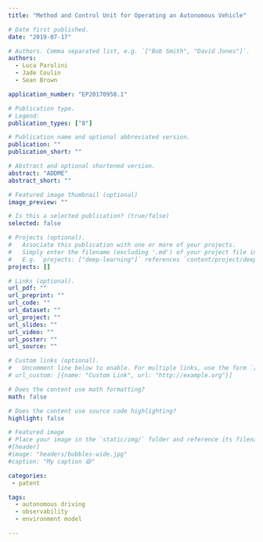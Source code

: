 ```yaml
---
title: "Method and Control Unit for Operating an Autonomous Vehicle"

# Date first published.
date: "2019-07-17"

# Authors. Comma separated list, e.g. `["Bob Smith", "David Jones"]`.
authors:
  - Luca Parolini
  - Jade Coulin
  - Sean Brown

application_number: "EP20170958.1"

# Publication type.
# Legend:
publication_types: ["8"]

# Publication name and optional abbreviated version.
publication: ""
publication_short: ""

# Abstract and optional shortened version.
abstract: "ADDME"
abstract_short: ""

# Featured image thumbnail (optional)
image_preview: ""

# Is this a selected publication? (true/false)
selected: false

# Projects (optional).
#   Associate this publication with one or more of your projects.
#   Simply enter the filename (excluding '.md') of your project file in `content/project/`.
#   E.g. `projects: ["deep-learning"]` references `content/project/deep-learning.md`.
projects: []

# Links (optional).
url_pdf: ""
url_preprint: ""
url_code: ""
url_dataset: ""
url_project: ""
url_slides: ""
url_video: ""
url_poster: ""
url_source: ""

# Custom links (optional).
#   Uncomment line below to enable. For multiple links, use the form `[{...}, {...}, {...}]`.
# url_custom: [{name: "Custom Link", url: "http://example.org"}]

# Does the content use math formatting?
math: false

# Does the content use source code highlighting?
highlight: false

# Featured image
# Place your image in the `static/img/` folder and reference its filename below, e.g. `image: "example.jpg"`.
#[header]
#image: "headers/bubbles-wide.jpg"
#caption: "My caption 😄"

categories:
 - patent

tags:
  - autonomous driving
  - observability
  - environment model

---
```

